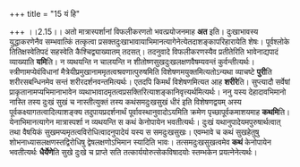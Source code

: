 +++
title = "15 यं हि"

+++
।।2.15।। अतो मात्रास्पर्शानां विफलीकरणतो भवत्प्रयोजनमाह **अत** इति।
दुःखाभावस्य युद्धाकरणेनैव सम्भवात्किं तत्कृत्वा
प्रसक्तदुःखाभावायाभिमानत्यागेनेत्येतदाशङ्कापरिहारायेति शेषः। पूर्वश्लोके
तितिक्षस्वेतिपदं सहस्वेति कैश्चिद्व्याख्यातम् तदसत्। तदनुवादे
विफलीकरणस्यैव प्रतीतेरिति भावेनाद्यपादं व्याख्याति **यमि**ति। न
व्यथयन्ति न चालयन्ति न शीतोष्णसुखदुःखलक्षणवैषम्यवन्तं कुर्वन्तीत्यर्थः।
स्त्रीणामप्येवंविधानां मैत्रेयीप्रमुखानाममृतत्वश्रवणात्पुरुषमिति
विशेषणमयुक्तमित्यतोऽन्यथा व्याचष्टे **पुरी**ति शरीरसबन्धिनमेव सन्तं
शरीरदर्शनवन्तमित्यर्थः। एतदपि किमर्थं विशेषणमित्यत आह **शरीरे**ति।
सुप्त्यादौ सर्वेषां प्राकृतानामप्यभिमानाभावेन
व्यथाभावादमृतत्वप्रसक्तिरित्याशङ्कानिवृत्त्यर्थमित्यर्थः। ननु यस्य
देहादावभिमानो नास्ति तस्य दुःखं सुखं च नास्तीत्युक्तं तस्य कथंसमदुःखसुखं
धीरं इति विशेषणद्वयम् अस्य पूर्वकक्ष्यागतत्वादित्याशङ्क्य
तदुपायप्रदर्शनार्थं पूर्वावस्थानुवादोऽयमिति क्रमेण पृच्छापूर्वकमाशयमाह
**कथमि**ति। येनाभिमानत्यागेन मात्रास्पर्शा न व्यथयन्ति स कथं केनोपायेन
भवतीत्यर्थः। दुःखं यथानुपादेयमपुरुषार्थत्वात् तथा वैषयिकं
सुखमप्यमृतत्वविरोधित्वादनुपादेयं यस्य स समदुःखसुखः। एवम्भावे च कथं
सुखहेतुषु शोभनाध्यासलक्षणस्तद्विरोधिषु द्वेषलक्षणोऽभिमान स्यादिति भावः।
तत्समदुःखसुखत्वमेव **कथं** केनोपायेन भवतीत्यर्थः **धैर्येणे**ति सुखे
दुःखे च प्राप्ते सति तत्कार्ययोरुत्सेकविषादयोः स्तम्भकेन
प्रयत्नेनेत्यर्थः।  
